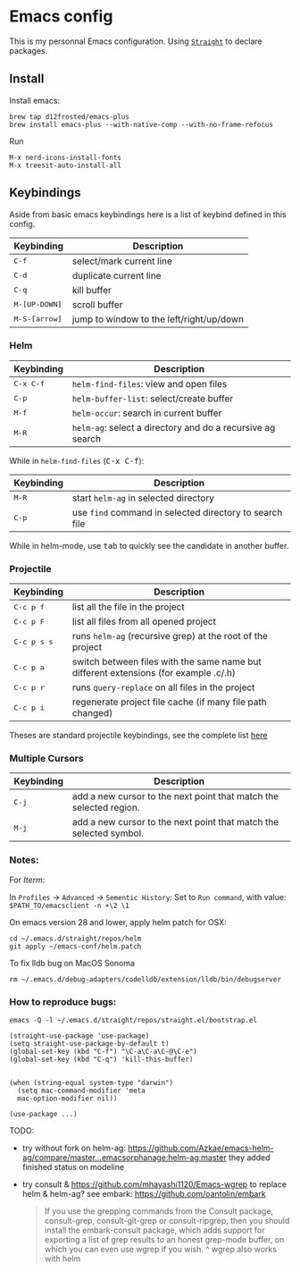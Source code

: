 # Emacs config

This is my personnal Emacs configuration.
Using [`Straight`](https://github.com/radian-software/straight.el) to declare packages.

## Install

Install emacs:
```
brew tap d12frosted/emacs-plus
brew install emacs-plus --with-native-comp --with-no-frame-refocus
```

Run
```
M-x nerd-icons-install-fonts
M-x treesit-auto-install-all
```

## Keybindings

Aside from basic emacs keybindings here is a list of keybind defined in this config.

Keybinding | Description
-----------|-------------------------------------------------
<kbd>C-f</kbd> | select/mark current line
<kbd>C-d</kbd> | duplicate current line
<kbd>C-q</kbd> | kill buffer
<kbd>M-[UP-DOWN]</kbd> | scroll buffer
<kbd>M-S-[arrow]</kbd> | jump to window to the left/right/up/down

### Helm

Keybinding | Description
-----------|-------------------------------------------------
<kbd>C-x C-f</kbd> | `helm-find-files`: view and open files
<kbd>C-p</kbd> | `helm-buffer-list`: select/create buffer
<kbd>M-f</kbd> | `helm-occur`: search in current buffer
<kbd>M-R</kbd> | `helm-ag`: select a directory and do a recursive ag search

While in `helm-find-files` (<kbd>C-x C-f</kbd>):

Keybinding | Description
-----------|-------------------------------------------------
<kbd>M-R</kbd> | start `helm-ag` in selected directory
<kbd>C-p</kbd> | use `find` command in selected directory to search file

While in helm-mode, use <kbd>tab</kbd> to quickly see the candidate in another buffer.

### Projectile

Keybinding | Description
-----------|-------------------------------------------------
<kbd>C-c p f</kbd> | list all the file in the project
<kbd>C-c p F</kbd> | list all files from all opened project
<kbd>C-c p s s</kbd> | runs `helm-ag` (recursive grep) at the root of the project
<kbd>C-c p a</kbd> | switch between files with the same name but different extensions (for example .c/.h)
<kbd>C-c p r</kbd> | runs `query-replace` on all files in the project
<kbd>C-c p i</kbd> | regenerate project file cache (if many file path changed)

Theses are standard projectile keybindings, see the complete list [here](https://github.com/bbatsov/projectile#interactive-commands)

### Multiple Cursors

Keybinding | Description
-----------|-------------------------------------------------
<kbd>C-j</kbd> | add a new cursor to the next point that match the selected region.
<kbd>M-j</kbd> | add a new cursor to the next point that match the selected symbol.

### Notes:
For *Iterm*:

In `Profiles` -> `Advanced` -> `Sementic History`:
Set to `Run command`, with value: `$PATH_TO/emacsclient -n +\2 \1`

On emacs version 28 and lower, apply helm patch for OSX:
```
cd ~/.emacs.d/straight/repos/helm
git apply ~/emacs-conf/helm.patch
```

To fix lldb bug on MacOS Sonoma
```
rm ~/.emacs.d/debug-adapters/codelldb/extension/lldb/bin/debugserver
```

### How to reproduce bugs:
`emacs -Q -l ~/.emacs.d/straight/repos/straight.el/bootstrap.el`

```
(straight-use-package 'use-package)
(setq straight-use-package-by-default t)
(global-set-key (kbd "C-f") "\C-a\C-a\C-@\C-e")
(global-set-key (kbd "C-q") 'kill-this-buffer)


(when (string-equal system-type "darwin")
  (setq mac-command-modifier 'meta
  mac-option-modifier nil))

(use-package ...)
```

TODO:
- try without fork on helm-ag: https://github.com/Azkae/emacs-helm-ag/compare/master...emacsorphanage:helm-ag:master
  they added finished status on modeline

- try consult & https://github.com/mhayashi1120/Emacs-wgrep to replace helm & helm-ag?
  see embark: https://github.com/oantolin/embark
  > If you use the grepping commands from the Consult package, consult-grep, consult-git-grep or consult-ripgrep, then you should install the embark-consult package, which adds support for exporting a list of grep results to an honest grep-mode buffer, on which you can even use wgrep if you wish.
  ^ wgrep also works with helm

